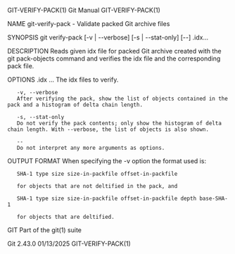 GIT-VERIFY-PACK(1)							  Git Manual							    GIT-VERIFY-PACK(1)

NAME
       git-verify-pack - Validate packed Git archive files

SYNOPSIS
       git verify-pack [-v | --verbose] [-s | --stat-only] [--] <pack>.idx...

DESCRIPTION
       Reads given idx file for packed Git archive created with the git pack-objects command and verifies the idx file and the corresponding pack file.

OPTIONS
       <pack>.idx ...
	   The idx files to verify.

       -v, --verbose
	   After verifying the pack, show the list of objects contained in the pack and a histogram of delta chain length.

       -s, --stat-only
	   Do not verify the pack contents; only show the histogram of delta chain length. With --verbose, the list of objects is also shown.

       --
	   Do not interpret any more arguments as options.

OUTPUT FORMAT
       When specifying the -v option the format used is:

	   SHA-1 type size size-in-packfile offset-in-packfile

       for objects that are not deltified in the pack, and

	   SHA-1 type size size-in-packfile offset-in-packfile depth base-SHA-1

       for objects that are deltified.

GIT
       Part of the git(1) suite

Git 2.43.0								  01/13/2025							    GIT-VERIFY-PACK(1)
